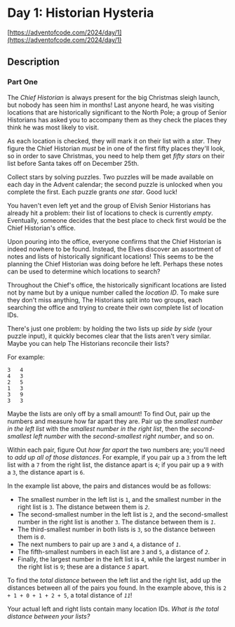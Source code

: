 # Day 1: Historian Hysteria

[https://adventofcode.com/2024/day/1](https://adventofcode.com/2024/day/1)

## Description

### Part One

The _Chief Historian_ is always present for the big Christmas sleigh launch, but nobody has seen him in months! Last anyone heard, he was visiting locations that are historically significant to the North Pole; a group of Senior Historians has asked you to accompany them as they check the places they think he was most likely to visit.

As each location is checked, they will mark it on their list with a _star_. They figure the Chief Historian _must_ be in one of the first fifty places they'll look, so in order to save Christmas, you need to help them get _fifty stars_ on their list before Santa takes off on December 25th.

Collect stars by solving puzzles. Two puzzles will be made available on each day in the Advent calendar; the second puzzle is unlocked when you complete the first. Each puzzle grants _one star_. Good luck!

You haven't even left yet and the group of Elvish Senior Historians has already hit a problem: their list of locations to check is currently _empty_. Eventually, someone decides that the best place to check first would be the Chief Historian's office.

Upon pouring into the office, everyone confirms that the Chief Historian is indeed nowhere to be found. Instead, the Elves discover an assortment of notes and lists of historically significant locations! This seems to be the planning the Chief Historian was doing before he left. Perhaps these notes can be used to determine which locations to search?

Throughout the Chief's office, the historically significant locations are listed not by name but by a unique number called the _location ID_. To make sure they don't miss anything, The Historians split into two groups, each searching the office and trying to create their own complete list of location IDs.

There's just one problem: by holding the two lists up _side by side_ (your puzzle input), it quickly becomes clear that the lists aren't very similar. Maybe you can help The Historians reconcile their lists?

For example:

    3   4
    4   3
    2   5
    1   3
    3   9
    3   3
    

Maybe the lists are only off by a small amount! To find Out, pair up the numbers and measure how far apart they are. Pair up the _smallest number in the left list_ with the _smallest number in the right list_, then the _second-smallest left number_ with the _second-smallest right number_, and so on.

Within each pair, figure Out _how far apart_ the two numbers are; you'll need to _add up all of those distances_. For example, if you pair up a `3` from the left list with a `7` from the right list, the distance apart is `4`; if you pair up a `9` with a `3`, the distance apart is `6`.

In the example list above, the pairs and distances would be as follows:

*   The smallest number in the left list is `1`, and the smallest number in the right list is `3`. The distance between them is _`2`_.
*   The second-smallest number in the left list is `2`, and the second-smallest number in the right list is another `3`. The distance between them is _`1`_.
*   The third-smallest number in both lists is `3`, so the distance between them is _`0`_.
*   The next numbers to pair up are `3` and `4`, a distance of _`1`_.
*   The fifth-smallest numbers in each list are `3` and `5`, a distance of _`2`_.
*   Finally, the largest number in the left list is `4`, while the largest number in the right list is `9`; these are a distance _`5`_ apart.

To find the _total distance_ between the left list and the right list, add up the distances between all of the pairs you found. In the example above, this is `2 + 1 + 0 + 1 + 2 + 5`, a total distance of _`11`_!

Your actual left and right lists contain many location IDs. _What is the total distance between your lists?_
